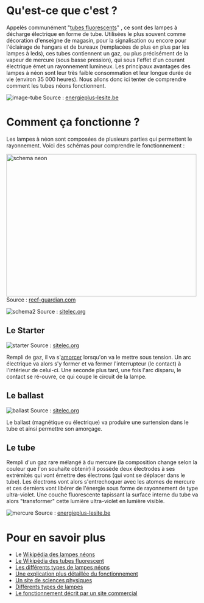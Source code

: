 # Qu'est-ce que c'est ? 
Appelés communément "<a href="https://fr.wikipedia.org/wiki/Tube_fluorescent" target="_blank">tubes fluorescents</a>" , ce sont des lampes à décharge électrique en forme de tube. Utilisées le plus souvent comme décoration d'enseigne de magasin, pour la signalisation ou encore pour l'éclairage de hangars et de bureaux (remplacées de plus en plus par les lampes à leds), ces tubes contiennent un gaz, ou plus précisément de la vapeur de mercure (sous basse pression), qui sous l'effet d'un courant électrique émet un rayonnement lumineux. Les principaux avantages des lampes à néon sont leur très faible consommation et leur longue durée de vie (environ  35 000 heures). Nous allons donc ici tenter de comprendre comment les tubes néons fonctionnent. 

![image-tube][1] Source : <a href="http://www.energieplus-lesite.be/index.php?id=10683" target="_blank">energieplus-lesite.be</a> 

# Comment ça fonctionne ? 
Les lampes à néon sont composées de plusieurs parties qui permettent le rayonnement. Voici des schémas pour comprendre le fonctionnement : 

<img class="alignnone size-full wp-image-492" src="http://sivigik.com/wp-content/uploads/2016/02/schema-neon.png" alt="schema neon" width="499" height="374" /> Source : <a href="http://www.reef-guardian.com/news-article-1335.html" target="_blank">reef-guardian.com</a> 

![schema2][2] Source : <a href="http://sitelec.org/cours/abati/fluo.htm" target="_blank">sitelec.org</a> 

## Le Starter

![starter][3] Source : <a href="http://sitelec.org/cours/abati/fluo.htm" target="_blank">sitelec.org</a> 

Rempli de gaz, il va s'<a href="https://fr.wikipedia.org/wiki/Arc_%C3%A9lectrique" target="_blank">amorcer</a> lorsqu'on va le mettre sous tension. Un arc électrique va alors s'y former et va fermer l'interrupteur (le contact) à l'intérieur de celui-ci. Une seconde plus tard, une fois l'arc disparu, le contact se ré-ouvre, ce qui coupe le circuit de la lampe. 

## Le ballast

![ballast][4] Source : <a href="http://sitelec.org/cours/abati/fluo.htm" target="_blank">sitelec.org</a> 

Le ballast (magnétique ou électrique) va produire une surtension dans le tube et ainsi permettre son amorçage. 

## Le tube 

Rempli d'un gaz rare mélangé à du mercure (la composition change selon la couleur que l'on souhaite obtenir) il possède deux électrodes à ses extrémités qui vont émettre des électrons (qui vont se déplacer dans le tube).  Les électrons vont alors s'entrechoquer avec les atomes de mercure et ces derniers vont libérer de l'énergie sous forme de rayonnement de type ultra-violet. Une couche fluorescente tapissant la surface interne du tube va alors "transformer" cette lumière ultra-violet en lumière visible. 

![mercure][5] Source : <a href="http://www.energieplus-lesite.be/index.php?id=10683" target="_blank">energieplus-lesite.be</a> 

# Pour en savoir plus

*   Le <a href="https://fr.wikipedia.org/wiki/Lampe_n%C3%A9on" target="_blank">Wikipédia des lampes néons</a>
*   <a href="https://fr.wikipedia.org/wiki/Tube_fluorescent" target="_blank">Le Wikipédia des tubes fluorescent</a>
*   <a href="http://www.energieplus-lesite.be/index.php?id=10683" target="_blank">Les différents types de lampes néons</a>
*   <a href="http://sitelec.org/cours/abati/fluo.htm" target="_blank">Une explication plus détaillée du fonctionnement</a>
*   <a href="http://www.lerepairedessciences.fr/reflexions/questions_cours_fichiers/eclairage.htm" target="_blank">Un site de sciences physiques</a>
*   <a href="http://culturesciencesphysique.ens-lyon.fr/ressource/eclairage-Delorme.xml" target="_blank">Différents types de lampes</a>
*   <a href="http://www.lumhouse.fr/tout-savoir-sur/tube-fluorescent-ou-neon/" target="_blank">Le fonctionnement décrit par un site commercial</a>

 [1]: http://www.energieplus-lesite.be/fileadmin/resources/04_technique/03_eclairage/images/tube_fluo_01.png
 [2]: http://sitelec.org/cours/abati/images2/fluo5.gif
 [3]: http://sitelec.org/cours/abati/images2/fluo2.jpg
 [4]: http://sitelec.org/cours/abati/images2/fluo3.jpg
 [5]: http://www.energieplus-lesite.be/fileadmin/resources/04_technique/03_eclairage/images/tube_fluorescent_detail.png
